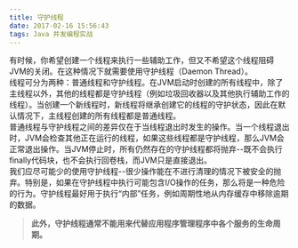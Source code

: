 ```yaml
---
title: 守护线程
date: 2017-02-16 15:56:43
tags: Java 并发编程实战
---
```

有时候，你希望创建一个线程来执行一些辅助工作，但又不希望这个线程阻碍JVM的关闭。在这种情况下就需要使用守护线程（Daemon Thread）。  
线程可分为两种：普通线程和守护线程。在JVM启动时创建的所有线程中，除了主线程以外，其他的线程都是守护线程（例如垃圾回收器以及其他执行辅助工作的线程）。当创建一个新线程时，新线程将继承创建它的线程的守护状态，因此在默认情况下，主线程创建的所有线程都是普通线程。  
普通线程与守护线程之间的差异仅在于当线程退出时发生的操作。当一个线程退出时，JVM会检查其他正在运行的线程，如果这些线程都是守护线程，那么JVM会正常退出操作。当JVM停止时，所有仍然存在的守护线程都将抛弃--既不会执行finally代码块，也不会执行回卷栈，而JVM只是直接退出。  
我们应尽可能少的使用守护线程--很少操作能在不进行清理的情况下被安全的抛弃。特别是，如果在守护线程中执行可能包含I/O操作的任务，那么将是一种危险的行为。守护线程最好用于执行“内部”任务，例如周期性地从内存缓存中移除逾期的数据。
> **此外，守护线程通常不能用来代替应用程序管理程序中各个服务的生命周期。**